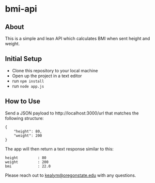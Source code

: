 # bmi-api
## About
This is a simple and lean API which calculates BMI when sent height and weight.

## Initial Setup
- Clone this repository to your local machine
- Open up the project in a text editor
- run `npm install`
- run `node app.js`

## How to Use
Send a JSON payload to http://localhost:3000/url that matches the following structure:
```
{
    "height": 80, 
    "weight": 200 
}
```
The app will then return a text response similar to this:
```
height         : 80
weight         : 200
bmi            : 22.0
```

Please reach out to kealym@oregonstate.edu with any questions.

 
